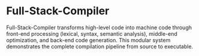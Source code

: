 # Full-Stack-Compiler
Full-Stack-Compiler transforms high-level code into machine code through front-end processing (lexical, syntax, semantic analysis), middle-end optimization, and back-end code generation. This modular system demonstrates the complete compilation pipeline from source to executable.
